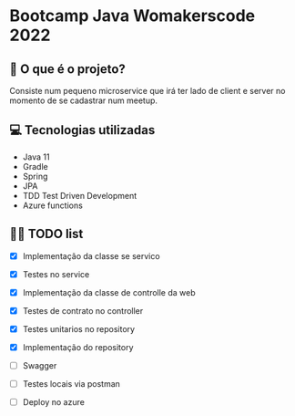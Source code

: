 # Bootcamp Java Womakerscode 2022

## 🤔 O que é o projeto?

Consiste num pequeno microservice que irá ter lado de client e server no momento de se cadastrar num meetup.

## 💻 Tecnologias utilizadas

- Java 11
- Gradle
- Spring
- JPA
- TDD Test Driven Development
- Azure functions

## 👩‍💻 TODO list
- [X] Implementação da classe se servico
- [X] Testes no service
- [X] Implementação da classe de controlle da web
- [X] Testes de contrato no controller
- [X] Testes unitarios no repository
- [X] Implementação do repository
- [ ] Swagger
- [ ] Testes locais via postman
- [ ] Deploy no azure







